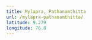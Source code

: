 ```yaml
---
title: Mylapra, Pathanamthitta
url: /mylapra-pathanamthitta/
latitude: 9.279
longitude: 76.8
---
```

